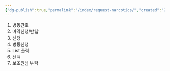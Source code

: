 ```yaml
---
{"dg-publish":true,"permalink":"/index/request-narcotics/","created":"2025-09-08T18:36:13.802+09:00","updated":"2025-09-09T20:17:04.843+09:00"}
---
```


1. 병동간호
2. 마약신청/반납
3. 신청
4. 병동신청
5. List 출력
6. 선택
7. 보조원님 부탁
